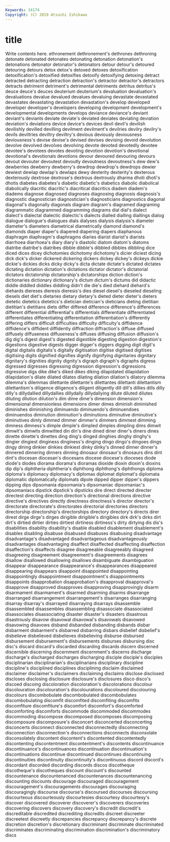```yaml
---
Keywords: 14174
Copyright: (C) 2019 Atsushi Ishikawa
---
```


# title

Write contents here.
ethronement dethronement's dethrones dethroning detonate
detonated detonates detonating detonation detonation's detonations detonator detonator's detonators detour
detour's detoured detouring detours detox detox's detoxed detoxes detoxification detoxification's
detoxified detoxifies detoxify detoxifying detoxing detract detracted detracting detraction detraction's
detractor detractor's detractors detracts detriment detriment's detrimental detriments detritus detritus's
deuce deuce's deuces deuterium deuterium's devaluation devaluation's devaluations devalue devalued
devalues devaluing devastate devastated devastates devastating devastation devastation's develop developed
developer developer's developers developing development development's developmental developments develops deviance
deviance's deviant deviant's deviants deviate deviate's deviated deviates deviating deviation
deviation's deviations device device's devices devil devil's devilish devilishly devilled
devilling devilment devilment's devilries devilry devilry's devils deviltries deviltry deviltry's
devious deviously deviousness deviousness's devise devise's devised devises devising devoid
devolution devolve devolved devolves devolving devote devoted devotedly devotee devotee's
devotees devotes devoting devotion devotion's devotional devotional's devotionals devotions devour
devoured devouring devours devout devouter devoutest devoutly devoutness devoutness's dew
dew's dewberries dewberry dewberry's dewdrop dewdrop's dewdrops dewier dewiest dewlap
dewlap's dewlaps dewy dexterity dexterity's dexterous dexterously dextrose dextrose's dextrous
dextrously dharma dhoti dhoti's dhotis diabetes diabetes's diabetic diabetic's diabetics
diabolic diabolical diabolically diacritic diacritic's diacritical diacritics diadem diadem's diadems
diagnose diagnosed diagnoses diagnosing diagnosis diagnosis's diagnostic diagnostician diagnostician's diagnosticians
diagnostics diagonal diagonal's diagonally diagonals diagram diagram's diagramed diagraming diagrammatic
diagrammed diagramming diagrams dial dial's dialect dialect's dialectal dialectic dialectic's
dialects dialled dialling diallings dialog dialogue dialogue's dialogues dials dialyses
dialysis dialysis's diameter diameter's diameters diametrical diametrically diamond diamond's diamonds
diaper diaper's diapered diapering diapers diaphanous diaphragm diaphragm's diaphragms diaries
diarist diarist's diarists diarrhoea diarrhoea's diary diary's diastolic diatom diatom's
diatoms diatribe diatribe's diatribes dibble dibble's dibbled dibbles dibbling dice
diced dices dicey dichotomies dichotomy dichotomy's dicier diciest dicing dick
dick's dicker dickered dickering dickers dickey dickey's dickeys dickie dickie's
dickies dicks dicky dicky's dicta dictate dictate's dictated dictates dictating
dictation dictation's dictations dictator dictator's dictatorial dictators dictatorship dictatorship's dictatorships
diction diction's dictionaries dictionary dictionary's dictum dictum's dictums did didactic
diddle diddled diddles diddling didn't die die's died diehard diehard's
diehards diereses dieresis dieresis's dies diesel diesel's dieseled dieseling diesels
diet diet's dietaries dietary dietary's dieted dieter dieter's dieters dietetic
dietetics dietetics's dietician dietician's dieticians dieting dietitian dietitian's dietitians diets
differ differed difference difference's differences different differential differential's differentials differentiate
differentiated differentiates differentiating differentiation differentiation's differently differing differs difficult difficulties
difficulty difficulty's diffidence diffidence's diffident diffidently diffraction diffraction's diffuse diffused
diffusely diffuseness diffuseness's diffuses diffusing diffusion diffusion's dig dig's digest
digest's digested digestible digesting digestion digestion's digestions digestive digests digger
digger's diggers digging digit digit's digital digitalis digitalis's digitally digitisation
digitise digitised digitises digitising digits dignified dignifies dignify dignifying dignitaries
dignitary dignitary's dignities dignity dignity's digraph digraph's digraphs digress digressed
digresses digressing digression digression's digressions digressive digs dike dike's diked
dikes diking dilapidated dilapidation dilapidation's dilate dilated dilates dilating dilation
dilation's dilatory dilemma dilemma's dilemmas dilettante dilettante's dilettantes dilettanti dilettantism
dilettantism's diligence diligence's diligent diligently dill dill's dillies dills dilly
dilly's dillydallied dillydallies dillydally dillydallying dilute diluted dilutes diluting dilution
dilution's dim dime dime's dimension dimension's dimensional dimensionless dimensions dimer
dimes diminish diminished diminishes diminishing diminuendo diminuendo's diminuendoes diminuendos diminution
diminution's diminutions diminutive diminutive's diminutives dimly dimmed dimmer dimmer's dimmers
dimmest dimming dimness dimness's dimple dimple's dimpled dimples dimpling dims
dimwit dimwit's dimwits dimwitted din din's dine dined diner diner's
diners dines dinette dinette's dinettes ding ding's dinged dinghies dinghy
dinghy's dingier dingiest dinginess dinginess's dinging dingo dingo's dingoes dings
dingy dining dinkier dinkies dinkiest dinky dinky's dinned dinner dinner's
dinnered dinnering dinners dinning dinosaur dinosaur's dinosaurs dins dint dint's
diocesan diocesan's diocesans diocese diocese's dioceses diode diode's diodes diorama
diorama's dioramas dioxide dioxin dioxin's dioxins dip dip's diphtheria diphtheria's
diphthong diphthong's diphthongs diploma diploma's diplomacy diplomacy's diplomas diplomat diplomat's
diplomata diplomatic diplomatically diplomats dipole dipped dipper dipper's dippers dipping
dips dipsomania dipsomania's dipsomaniac dipsomaniac's dipsomaniacs dipstick dipstick's dipsticks dire
direct directed directer directest directing direction direction's directional directions directive
directive's directives directly directness directness's director director's directorate directorate's directorates
directorial directories directors directorship directorship's directorships directory directory's directs direr
direst dirge dirge's dirges dirigible dirigible's dirigibles dirk dirk's dirks
dirt dirt's dirtied dirtier dirties dirtiest dirtiness dirtiness's dirty dirtying
dis dis's disabilities disability disability's disable disabled disablement disablement's disables
disabling disabuse disabused disabuses disabusing disadvantage disadvantage's disadvantaged disadvantageous disadvantageously
disadvantages disadvantaging disaffect disaffected disaffecting disaffection disaffection's disaffects disagree disagreeable
disagreeably disagreed disagreeing disagreement disagreement's disagreements disagrees disallow disallowed disallowing
disallows disambiguate disambiguation disappear disappearance disappearance's disappearances disappeared disappearing disappears
disappoint disappointed disappointing disappointingly disappointment disappointment's disappointments disappoints disapprobation disapprobation's
disapproval disapproval's disapprove disapproved disapproves disapproving disapprovingly disarm disarmament disarmament's
disarmed disarming disarms disarrange disarranged disarrangement disarrangement's disarranges disarranging disarray
disarray's disarrayed disarraying disarrays disassemble disassembled disassembles disassembling disassociate disassociated
disassociates disassociating disaster disaster's disasters disastrous disastrously disavow disavowal disavowal's
disavowals disavowed disavowing disavows disband disbanded disbanding disbands disbar disbarment
disbarment's disbarred disbarring disbars disbelief disbelief's disbelieve disbelieved disbelieves disbelieving
disburse disbursed disbursement disbursement's disbursements disburses disbursing disc disc's discard
discard's discarded discarding discards discern discerned discernible discerning discernment discernment's
discerns discharge discharge's discharged discharges discharging disciple disciple's disciples disciplinarian
disciplinarian's disciplinarians disciplinary discipline discipline's disciplined disciplines disciplining disclaim disclaimed
disclaimer disclaimer's disclaimers disclaiming disclaims disclose disclosed discloses disclosing disclosure
disclosure's disclosures disco disco's discoed discoing discoloration discoloration's discolorations discolour
discolouration discolouration's discolourations discoloured discolouring discolours discombobulate discombobulated discombobulates discombobulating
discomfit discomfited discomfiting discomfits discomfiture discomfiture's discomfort discomfort's discomforted discomforting
discomforts discommode discommoded discommodes discommoding discompose discomposed discomposes discomposing discomposure
discomposure's disconcert disconcerted disconcerting disconcerts disconnect disconnected disconnectedly disconnecting disconnection
disconnection's disconnections disconnects disconsolate disconsolately discontent discontent's discontented discontentedly discontenting
discontentment discontentment's discontents discontinuance discontinuance's discontinuances discontinuation discontinuation's discontinuations discontinue
discontinued discontinues discontinuing discontinuities discontinuity discontinuity's discontinuous discord discord's discordant
discorded discording discords discos discotheque discotheque's discotheques discount discount's discounted
discountenance discountenanced discountenances discountenancing discounting discounts discourage discouraged discouragement discouragement's
discouragements discourages discouraging discouragingly discourse discourse's discoursed discourses discoursing discourteous
discourteously discourtesies discourtesy discourtesy's discover discovered discoverer discoverer's discoverers discoveries
discovering discovers discovery discovery's discredit discredit's discreditable discredited discrediting discredits
discreet discreeter discreetest discreetly discrepancies discrepancy discrepancy's discrete discretion discretion's
discretionary discriminant discriminate discriminated discriminates discriminating discrimination discrimination's discriminatory discs
